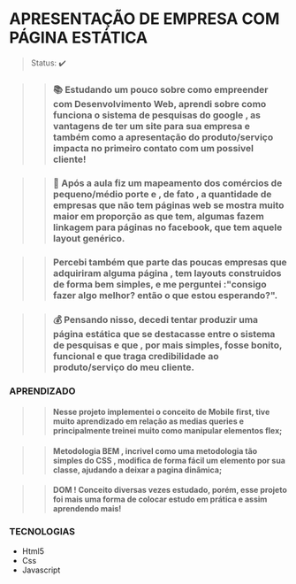 <h1>APRESENTAÇÃO DE EMPRESA COM PÁGINA ESTÁTICA</h1>

> Status: ✔️

>> ### 📚 Estudando um pouco sobre como empreender com Desenvolvimento Web, aprendi sobre como funciona o sistema de pesquisas do google , as vantagens de ter um site para sua empresa e também como a apresentação do produto/serviço impacta no primeiro contato com um possivel cliente!

>> ### 📱 Após a aula fiz um mapeamento dos comércios de pequeno/médio porte e , de fato , a quantidade de empresas que não tem páginas web se mostra muito maior em proporção as que tem, algumas fazem linkagem para páginas no facebook, que tem aquele layout genérico.

>> ### Percebi também que parte das poucas empresas que adquiriram alguma página , tem layouts construidos de forma bem simples, e me perguntei :"consigo fazer algo melhor? então o que estou esperando?".

>> ### 💰 Pensando nisso, decedi tentar produzir uma página estática que se destacasse entre o sistema de pesquisas e que , por mais simples, fosse bonito, funcional e que traga credibilidade ao produto/serviço do meu cliente. 


<h3>APRENDIZADO</h3>

>> #### Nesse projeto implementei o conceito de Mobile first, tive muito aprendizado em relação as medias queries e principalmente treinei muito como manipular elementos flex;

>> #### Metodologia BEM , incrivel como uma metodologia tão simples do CSS , modifica de forma fácil um elemento por sua classe, ajudando a deixar a pagina dinâmica;  

>> #### DOM ! Conceito diversas vezes estudado, porém, esse projeto foi mais uma forma de colocar estudo em prática e assim aprendendo mais!   

<h3>TECNOLOGIAS</h3>

+ Html5
+ Css
+ Javascript
